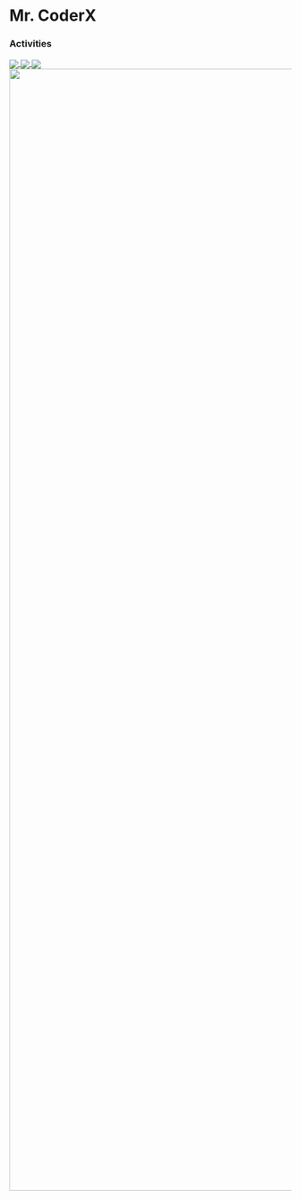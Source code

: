 # Mr. CoderX

### Activities

<a href="https://github.com/ToxygenX">
  <img align="center" src="https://github-readme-stats.vercel.app/api?username=ToxygenX&layout=compact&show_icons=true&theme=midnight-purple&cache_seconds=5&hide_border=True" float=left/>
</a>
<a href="https://github.com/ToxygenX" display="inline-block">
  <img align="center" src="https://github-readme-stats.vercel.app/api/top-langs/?username=ToxygenX&layout=compact&theme=midnight-purple&cache_seconds=5&custom_title=Most%20Stuffs%20on:&langs_count=10&hide_border=True" float=left/>
  <img align="center" src="https://github-readme-streak-stats.herokuapp.com/?user=ToxygenX&theme=chartreuse-dark&hide_border=True" float=left/>
  <img align="center" src="https://github-profile-trophy.vercel.app/?username=ToxygenX&theme=radical&row=1&no-frame=true&no-bg=true" width=2000/>
</a>
</p>
